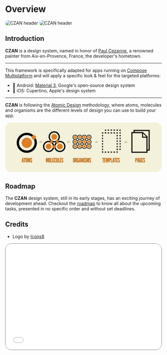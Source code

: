 <style>
  img {
    border-radius: 20px;
  }
</style>

# Overview

![CZAN header](https://github.com/user-attachments/assets/98b75c88-3f92-4b7e-915f-b0fc5b1ddc5a#gh-light-mode-only)
![CZAN header](https://github.com/user-attachments/assets/2fbcb69a-c6a3-4954-a1eb-d513135bd527#gh-dark-mode-only)

## Introduction

**CZAN** is a design system, named in honor of [Paul Cezanne](https://en.wikipedia.org/wiki/Paul_C%C3%A9zanne), a renowned painter from Aix-en-Provence, France, the developer's hometown.

---

This framework is specifically adapted for apps running on [Compose Multiplatform](https://www.jetbrains.com/lp/compose-multiplatform/) and will apply a specific look & feel for the targeted platforms:

- 🤖 Android: [Material 3](https://m3.material.io/), Google's open-source design system
- 🍎 iOS: Cupertino, Apple's design system

---

**CZAN** is following the [Atomic Design](https://bradfrost.com/blog/post/atomic-web-design/) methodology, where atoms, molecules and organisms are the different levels of design you can
use to build your app.

<img src="assets/atomic_design.jpg" alt="Atomic Design System">

## Roadmap

The **CZAN** design system, still in its early stages, has an exciting journey of development ahead. Checkout the [roadmap](https://github.com/users/Tweener/projects/1/views/1) to know all about the
upcoming tasks, presented in no specific order and without set deadlines.

## Credits

- Logo by [Icons8](https://icons8.com/icon/38803/atom-editor)

<div style="position: relative; max-width: 800px; height: 340px; border-radius: 20px; overflow: hidden; border: 1px solid #777;">
    <iframe id="demoIframe" style="position: absolute; top: 0; left: 0; width: 100%; height: 100%; border: none;" src="../demo/index.html" title="Demo" allow="accelerometer; autoplay; clipboard-write; encrypted-media; gyroscope; picture-in-picture; web-share" referrerpolicy="strict-origin-when-cross-origin"></iframe>
</div>